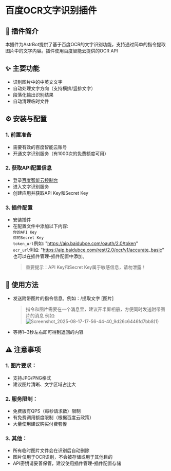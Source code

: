# 百度OCR文字识别插件
## 📄 插件简介
本插件为AstrBot提供了基于百度OCR的文字识别功能，支持通过简单的指令提取图片中的文字内容。插件使用百度智能云提供的OCR API
## ✨ 主要功能
- 识别图片中的中英文文字
- 自动处理文字方向（支持横排/竖排文字）
- 段落化输出识别结果
- 自动清理临时文件
## ⚙️ 安装与配置
### 1. 前置准备
- 需要有效的百度智能云账号
- 开通文字识别服务（有1000次的免费额度可用）
### 2. 获取API配置信息
- 登录[百度智能云控制台](https://console.bce.baidu.com/)
- 进入文字识别服务
- 创建应用并获取API Key和Secret Key
### 3. 插件配置
- 安装插件
- 在配置文件中添加以下内容: <br>
  `你的API Key` <br>
  `你的Secret Key` <br>
  `token_url`例如: "https://aip.baidubce.com/oauth/2.0/token" <br>
  `ocr_url`例如: "https://aip.baidubce.com/rest/2.0/ocr/v1/accurate_basic" <br>
  也可以在插件管理-插件配置中添加。
  > 重要提示：API Key和Secret Key属于敏感信息，请勿泄露！
## 🚀 使用方法
- 发送附带图片的指令信息。例如：/提取文字 [图片]
  > 指令和图片需要在一个消息里，建议开半屏相册，方便同时发送附带图片的消息
  例如:![Screenshot_2025-08-17-17-56-44-40_9d26c6446fd7bb8(1)](https://github.com/user-attachments/assets/e120a8f4-17d7-49f9-b064-96b7a83c6620)


- 等待1~3秒左右即可得到返回的内容
## ⚠️ 注意事项
### 1. 图片要求：
- 支持JPG/PNG格式
- 建议图片清晰、文字区域占比大
### 2. 服务限制：
- 免费版有QPS（每秒请求数）限制
- 有免费调用额度限制（根据百度云政策）
- 大量使用建议购买付费套餐
### 3. 其他：
- 所有临时图片文件会在识别后自动删除
- 图片仅用于OCR识别，不会被存储或用于其他目的
- API密钥请妥善保管，建议使用插件管理-插件配置存储

